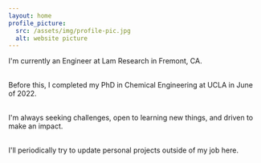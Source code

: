 ```yaml
---
layout: home
profile_picture:
  src: /assets/img/profile-pic.jpg
  alt: website picture
---
```


<p>
    
  I'm currently an Engineer at Lam Research in Fremont, CA. <br><br> 
  
  Before this, I completed my PhD in Chemical Engineering at UCLA in June of 2022. <br><br> 
   
  I'm always seeking challenges, open to learning new things, and driven to make an impact. <br><br> 
  
  I'll periodically try to update personal projects outside of my job here.
  
</p>

